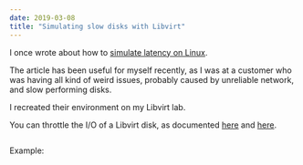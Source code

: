 ```yaml
---
date: 2019-03-08
title: "Simulating slow disks with Libvirt"
---
```


I once wrote about how to [simulate latency on Linux](https://blog.wains.be/2016/2016-03-23-simulating-latency-linux/).

The article has been useful for myself recently, as I was at a customer who was having all kind of weird issues, probably caused by unreliable network, and slow performing disks.

I recreated their environment on my Libvirt lab.

You can throttle the I/O of a Libvirt disk, as documented [here](https://access.redhat.com/documentation/en-us/red_hat_enterprise_linux/7/html/virtualization_deployment_and_administration_guide/sect-managing_guest_virtual_machines_with_virsh-disk_io_throttling) and [here](https://fedoraproject.org/wiki/QA:Testcase_Virtualization_IO_Throttling).

```
```

Example:

```
```
